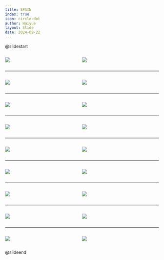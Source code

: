 ```yaml
---
title: SPAIN
index: true
icon: circle-dot
author: Haiyue
layout: Slide
date: 2024-09-22
---
```

 
@slidestart

<div style="display:flex">
<div style="flex:1">

![](https://raw.githubusercontent.com/yclord/reading/refs/heads/master/english/Level-T/SPAIN/001.webp)
</div>
<div style="flex:1">

![](https://raw.githubusercontent.com/yclord/reading/refs/heads/master/english/Level-T/SPAIN/002.webp)
</div>
</div>

---

<div style="display:flex">
<div style="flex:1">

![](https://raw.githubusercontent.com/yclord/reading/refs/heads/master/english/Level-T/SPAIN/003.webp)
</div>
<div style="flex:1">

![](https://raw.githubusercontent.com/yclord/reading/refs/heads/master/english/Level-T/SPAIN/004.webp)
</div>
</div>

---

<div style="display:flex">
<div style="flex:1">

![](https://raw.githubusercontent.com/yclord/reading/refs/heads/master/english/Level-T/SPAIN/005.webp)
</div>
<div style="flex:1">

![](https://raw.githubusercontent.com/yclord/reading/refs/heads/master/english/Level-T/SPAIN/006.webp)
</div>
</div>

---

<div style="display:flex">
<div style="flex:1">

![](https://raw.githubusercontent.com/yclord/reading/refs/heads/master/english/Level-T/SPAIN/007.webp)
</div>
<div style="flex:1">

![](https://raw.githubusercontent.com/yclord/reading/refs/heads/master/english/Level-T/SPAIN/008.webp)
</div>
</div>

---

<div style="display:flex">
<div style="flex:1">

![](https://raw.githubusercontent.com/yclord/reading/refs/heads/master/english/Level-T/SPAIN/009.webp)
</div>
<div style="flex:1">

![](https://raw.githubusercontent.com/yclord/reading/refs/heads/master/english/Level-T/SPAIN/010.webp)
</div>
</div>

---

<div style="display:flex">
<div style="flex:1">

![](https://raw.githubusercontent.com/yclord/reading/refs/heads/master/english/Level-T/SPAIN/011.webp)
</div>
<div style="flex:1">

![](https://raw.githubusercontent.com/yclord/reading/refs/heads/master/english/Level-T/SPAIN/012.webp)
</div>
</div>

---

<div style="display:flex">
<div style="flex:1">

![](https://raw.githubusercontent.com/yclord/reading/refs/heads/master/english/Level-T/SPAIN/013.webp)
</div>
<div style="flex:1">

![](https://raw.githubusercontent.com/yclord/reading/refs/heads/master/english/Level-T/SPAIN/014.webp)
</div>
</div>

---

<div style="display:flex">
<div style="flex:1">

![](https://raw.githubusercontent.com/yclord/reading/refs/heads/master/english/Level-T/SPAIN/015.webp)
</div>
<div style="flex:1">

![](https://raw.githubusercontent.com/yclord/reading/refs/heads/master/english/Level-T/SPAIN/016.webp)
</div>
</div>

---

<div style="display:flex">
<div style="flex:1">

![](https://raw.githubusercontent.com/yclord/reading/refs/heads/master/english/Level-T/SPAIN/017.webp)
</div>
<div style="flex:1">

![](https://raw.githubusercontent.com/yclord/reading/refs/heads/master/english/Level-T/SPAIN/018.webp)
</div>
</div>

@slideend